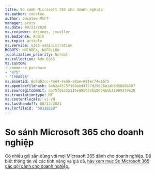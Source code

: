 ```yaml
---
title: So sánh Microsoft 365 cho doanh nghiệp
ms.author: cmcatee
author: cmcatee-MSFT
manager: scotv
ms.date: 04/21/2020
ms.reviewer: drjones, jmueller
ms.audience: Admin
ms.topic: article
ms.service: o365-administration
ROBOTS: NOINDEX, NOFOLLOW
localization_priority: Normal
ms.collection: Adm_O365
ms.custom:
- commerce_purchase
- "475"
- "1500026"
ms.assetid: 6c0a83cc-4ad4-4e6b-a8ae-89fec74e1675
ms.openlocfilehash: 0ab2a4575f360abd4757d25626a1ab3d5888b887
ms.sourcegitcommit: ab75f66355116e995b3cb5505465b31989339e28
ms.translationtype: MT
ms.contentlocale: vi-VN
ms.lasthandoff: 08/13/2021
ms.locfileid: "58318218"
---
```

# <a name="compare-microsoft-365-for-business"></a>So sánh Microsoft 365 cho doanh nghiệp

Có nhiều gói sẵn dùng với mọi Microsoft 365 dành cho doanh nghiệp. Để biết thông tin về các tính năng và giá cả, [hãy xem mục So Microsoft 365 các gói dành cho doanh nghiệp.](https://www.microsoft.com/microsoft-365/business/compare-all-microsoft-365-business-products)  